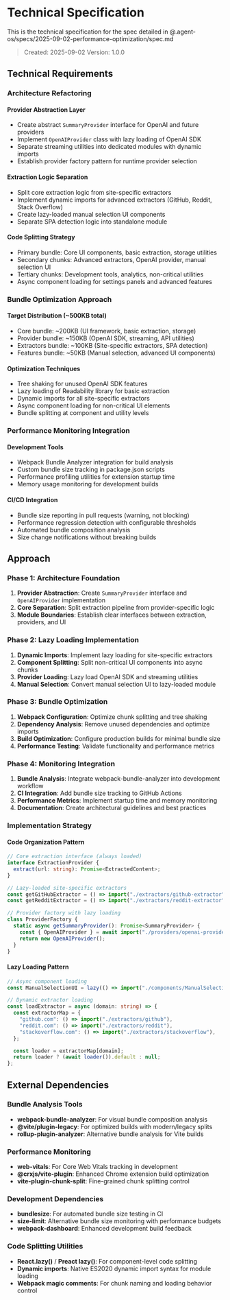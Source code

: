 # Technical Specification

This is the technical specification for the spec detailed in @.agent-os/specs/2025-09-02-performance-optimization/spec.md

> Created: 2025-09-02
> Version: 1.0.0

## Technical Requirements

### Architecture Refactoring

#### Provider Abstraction Layer

- Create abstract `SummaryProvider` interface for OpenAI and future providers
- Implement `OpenAIProvider` class with lazy loading of OpenAI SDK
- Separate streaming utilities into dedicated modules with dynamic imports
- Establish provider factory pattern for runtime provider selection

#### Extraction Logic Separation

- Split core extraction logic from site-specific extractors
- Implement dynamic imports for advanced extractors (GitHub, Reddit, Stack Overflow)
- Create lazy-loaded manual selection UI components
- Separate SPA detection logic into standalone module

#### Code Splitting Strategy

- Primary bundle: Core UI components, basic extraction, storage utilities
- Secondary chunks: Advanced extractors, OpenAI provider, manual selection UI
- Tertiary chunks: Development tools, analytics, non-critical utilities
- Async component loading for settings panels and advanced features

### Bundle Optimization Approach

#### Target Distribution (~500KB total)

- Core bundle: ~200KB (UI framework, basic extraction, storage)
- Provider bundle: ~150KB (OpenAI SDK, streaming, API utilities)
- Extractors bundle: ~100KB (Site-specific extractors, SPA detection)
- Features bundle: ~50KB (Manual selection, advanced UI components)

#### Optimization Techniques

- Tree shaking for unused OpenAI SDK features
- Lazy loading of Readability library for basic extraction
- Dynamic imports for all site-specific extractors
- Async component loading for non-critical UI elements
- Bundle splitting at component and utility levels

### Performance Monitoring Integration

#### Development Tools

- Webpack Bundle Analyzer integration for build analysis
- Custom bundle size tracking in package.json scripts
- Performance profiling utilities for extension startup time
- Memory usage monitoring for development builds

#### CI/CD Integration

- Bundle size reporting in pull requests (warning, not blocking)
- Performance regression detection with configurable thresholds
- Automated bundle composition analysis
- Size change notifications without breaking builds

## Approach

### Phase 1: Architecture Foundation

1. **Provider Abstraction**: Create `SummaryProvider` interface and `OpenAIProvider` implementation
2. **Core Separation**: Split extraction pipeline from provider-specific logic
3. **Module Boundaries**: Establish clear interfaces between extraction, providers, and UI

### Phase 2: Lazy Loading Implementation

1. **Dynamic Imports**: Implement lazy loading for site-specific extractors
2. **Component Splitting**: Split non-critical UI components into async chunks
3. **Provider Loading**: Lazy load OpenAI SDK and streaming utilities
4. **Manual Selection**: Convert manual selection UI to lazy-loaded module

### Phase 3: Bundle Optimization

1. **Webpack Configuration**: Optimize chunk splitting and tree shaking
2. **Dependency Analysis**: Remove unused dependencies and optimize imports
3. **Build Optimization**: Configure production builds for minimal bundle size
4. **Performance Testing**: Validate functionality and performance metrics

### Phase 4: Monitoring Integration

1. **Bundle Analysis**: Integrate webpack-bundle-analyzer into development workflow
2. **CI Integration**: Add bundle size tracking to GitHub Actions
3. **Performance Metrics**: Implement startup time and memory monitoring
4. **Documentation**: Create architectural guidelines and best practices

### Implementation Strategy

#### Code Organization Pattern

```typescript
// Core extraction interface (always loaded)
interface ExtractionProvider {
  extract(url: string): Promise<ExtractedContent>;
}

// Lazy-loaded site-specific extractors
const getGitHubExtractor = () => import("./extractors/github-extractor");
const getRedditExtractor = () => import("./extractors/reddit-extractor");

// Provider factory with lazy loading
class ProviderFactory {
  static async getSummaryProvider(): Promise<SummaryProvider> {
    const { OpenAIProvider } = await import("./providers/openai-provider");
    return new OpenAIProvider();
  }
}
```

#### Lazy Loading Pattern

```typescript
// Async component loading
const ManualSelectionUI = lazy(() => import("./components/ManualSelectionUI"));

// Dynamic extractor loading
const loadExtractor = async (domain: string) => {
  const extractorMap = {
    "github.com": () => import("./extractors/github"),
    "reddit.com": () => import("./extractors/reddit"),
    "stackoverflow.com": () => import("./extractors/stackoverflow"),
  };

  const loader = extractorMap[domain];
  return loader ? (await loader()).default : null;
};
```

## External Dependencies

### Bundle Analysis Tools

- **webpack-bundle-analyzer**: For visual bundle composition analysis
- **@vite/plugin-legacy**: For optimized builds with modern/legacy splits
- **rollup-plugin-analyzer**: Alternative bundle analysis for Vite builds

### Performance Monitoring

- **web-vitals**: For Core Web Vitals tracking in development
- **@crxjs/vite-plugin**: Enhanced Chrome extension build optimization
- **vite-plugin-chunk-split**: Fine-grained chunk splitting control

### Development Dependencies

- **bundlesize**: For automated bundle size testing in CI
- **size-limit**: Alternative bundle size monitoring with performance budgets
- **webpack-dashboard**: Enhanced development build feedback

### Code Splitting Utilities

- **React.lazy()** / **Preact lazy()**: For component-level code splitting
- **Dynamic imports**: Native ES2020 dynamic import syntax for module loading
- **Webpack magic comments**: For chunk naming and loading behavior control

